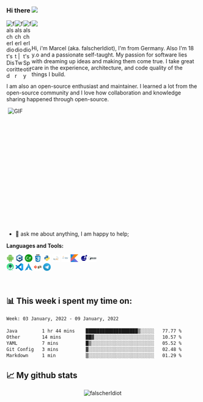 
### Hi there <img src="https://media.giphy.com/media/hvRJCLFzcasrR4ia7z/giphy.gif" width="25px">
<a href="https://discord.gg/XTW52Kt"><img align="left" alt="falscherIdiot's Discord" width="22px" src="https://raw.githubusercontent.com/peterthehan/peterthehan/master/assets/discord.svg" /></a>
<a href="https://twitter.com/falscherIdiot"><img align="left" alt="falscherIdiot | Twitter" width="22px" src="https://raw.githubusercontent.com/peterthehan/peterthehan/master/assets/twitter.svg" /></a>
<a href="https://open.spotify.com/user/v5cea1arqxkb5mkpgp0638e50?si=484e31e3c6014ba3"><img align="left" alt="falscherIdiot's Spotify" width="22px" src="https://raw.githubusercontent.com/peterthehan/peterthehan/master/assets/spotify.svg" /></a>

![](https://visitor-badge.glitch.me/badge?page_id=falscherIdiot)

<br />

Hi, i'm Marcel (aka. falscherIdiot), I'm from Germany. Also I'm 18 y.o and a passionate self-taught. My passion for software lies with dreaming up ideas and making them come true. I take great care in the experience, architecture, and code quality of the things I build.

I am also an open-source enthusiast and maintainer. I learned a lot from the open-source community and I love how collaboration and knowledge sharing happened through open-source.


  <img align="right" alt="GIF" src="https://raw.githubusercontent.com/falscherIdiot/falscherIdiot/main/cat-computer.gif" width="500" height="320" />
  
- 💬 ask me about anything, I am happy to help;

**Languages and Tools:**  

<code><img height="20" src="https://github.com/github/explore/blob/6c7084bb772f6fabaae377f5ae4a607594234ee6/topics/android/android.png"></code>
<code><img height="20" src="https://github.com/github/explore/blob/6c7084bb772f6fabaae377f5ae4a607594234ee6/topics/cpp/cpp.png"></code>
<code><img height="20" src="https://github.com/github/explore/blob/6c7084bb772f6fabaae377f5ae4a607594234ee6/topics/csharp/csharp.png"></code>
<code><img height="20" src="https://github.com/github/explore/blob/6c7084bb772f6fabaae377f5ae4a607594234ee6/topics/css/css.png"></code>
<code><img height="20" src="https://raw.githubusercontent.com/github/explore/80688e429a7d4ef2fca1e82350fe8e3517d3494d/topics/python/python.png"></code>
<code><img height="20" src="https://raw.githubusercontent.com/github/explore/80688e429a7d4ef2fca1e82350fe8e3517d3494d/topics/mysql/mysql.png"></code>
<code><img height="20" src="https://raw.githubusercontent.com/github/explore/80688e429a7d4ef2fca1e82350fe8e3517d3494d/topics/java/java.png"></code>
<code><img height="20" src="https://raw.githubusercontent.com/github/explore/80688e429a7d4ef2fca1e82350fe8e3517d3494d/topics/kotlin/kotlin.png"></code>
<code><img height="20" src="https://raw.githubusercontent.com/github/explore/80688e429a7d4ef2fca1e82350fe8e3517d3494d/topics/lua/lua.png"></code>
<code><img height="20" src="https://raw.githubusercontent.com/github/explore/80688e429a7d4ef2fca1e82350fe8e3517d3494d/topics/bash/bash.png"></code>
<br />
<code><img height="20" src="https://github.com/github/explore/blob/6c7084bb772f6fabaae377f5ae4a607594234ee6/topics/android-studio/android-studio.png"></code>
<code><img height="20" src="https://raw.githubusercontent.com/github/explore/80688e429a7d4ef2fca1e82350fe8e3517d3494d/topics/visual-studio-code/visual-studio-code.png"></code>
<code><img height="20" src="https://github.com/github/explore/blob/6c7084bb772f6fabaae377f5ae4a607594234ee6/topics/archlinux/archlinux.png"></code>
<code><img height="20" src="https://raw.githubusercontent.com/github/explore/80688e429a7d4ef2fca1e82350fe8e3517d3494d/topics/git/git.png"></code>
<code><img height="20" src="https://raw.githubusercontent.com/github/explore/80688e429a7d4ef2fca1e82350fe8e3517d3494d/topics/telegram/telegram.png"></code>

<br />

## 📊 **This week i spent my time on:**
<!--START_SECTION:waka-->
```text
Week: 03 January, 2022 - 09 January, 2022

Java         1 hr 44 mins    ███████████████████▒░░░░░   77.77 % 
Other        14 mins         ██▓░░░░░░░░░░░░░░░░░░░░░░   10.57 % 
YAML         7 mins          █▒░░░░░░░░░░░░░░░░░░░░░░░   05.52 % 
Git Config   3 mins          ▓░░░░░░░░░░░░░░░░░░░░░░░░   02.48 % 
Markdown     1 min           ▒░░░░░░░░░░░░░░░░░░░░░░░░   01.29 % 
```
<!--END_SECTION:waka-->

<!--
If ya like what I do, maybe consider buying me a tea (not a big fan of coffe ^^) 🥺👉👈
<a href="https://www.buymeacoffee.com/falscherIdiot" target="_blank"><img src="https://cdn.buymeacoffee.com/buttons/v2/default-red.png" alt="Buy Me A Tea" width="150" ></a>
-->

## 📈 My github stats

<p align="center"> <img src="https://github-readme-stats.vercel.app/api?username=falscherIdiot&count_private=true&show_icons=true&theme=material-palenight" alt="falscherIdiot" />
